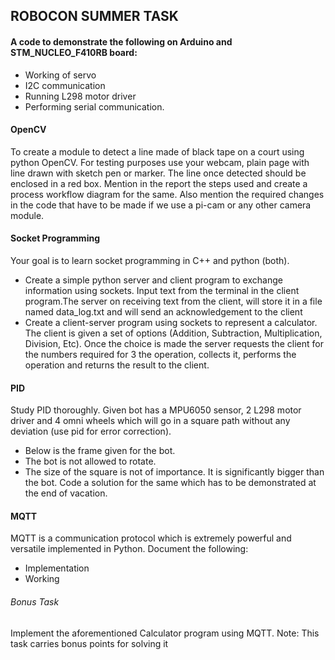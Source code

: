  ## ROBOCON SUMMER TASK
 #### A code to demonstrate the following on Arduino and STM_NUCLEO_F410RB board:
* Working of servo
* I2C communication
* Running L298 motor driver
* Performing serial communication. 


#### OpenCV
To create a module to detect a line made of black tape on a court
using python OpenCV.
For testing purposes use your webcam, plain page with line drawn with
sketch pen or marker. The line once detected should be enclosed in a
red box.
Mention in the report the steps used and create a process workflow
diagram for the same.
Also mention the required changes in the code that have to be made if
we use a pi-cam or any other camera module.


#### Socket Programming
Your goal is to learn socket programming in C++ and python (both).
* Create a simple python server and client program to exchange
information using sockets. Input text from the terminal in the
client program.The server on receiving text from the client, will
store it in a file named data_log.txt and will send an
acknowledgement to the client
* Create a client-server program using sockets to represent a
calculator. The client is given a set of options (Addition,
Subtraction, Multiplication, Division, Etc). Once the choice is
made the server requests the client for the numbers required for 
3
the operation, collects it, performs the operation and returns
the result to the client.


#### PID
Study PID thoroughly.
Given bot has a MPU6050 sensor, 2 L298 motor driver and 4 omni wheels
which will go in a square path without any deviation (use pid for
error correction).
* Below is the frame given for the bot.
* The bot is not allowed to rotate.
* The size of the square is not of importance. It is significantly
bigger than the bot.
Code a solution for the same which has to be demonstrated at the end
of vacation.


#### MQTT
MQTT is a communication protocol which is extremely powerful and
versatile implemented in Python.
Document the following:
* Implementation
* Working
###### Bonus Task
Implement the aforementioned Calculator program using MQTT.
Note: This task carries bonus points for solving it
